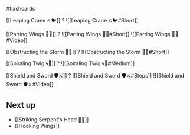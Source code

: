 #flashcards 

[[Leaping Crane ↖️🐦]]
?
![[Leaping Crane ↖️🐦#Short]]
<!--SR:!2024-05-14,146,251-->

[[Parting Wings 🥳🪽]]
?
![[Parting Wings 🥳🪽#Short]]
![[Parting Wings 🥳🪽#Video]]
<!--SR:!2024-05-24,25,215-->

[[Obstructing the Storm 🚧🌀]]
?
![[Obstructing the Storm 🚧🌀#Short]]
<!--SR:!2024-05-20,86,247-->

[[Spiraling Twig 🌀🌿]]
?
![[Spiraling Twig 🌀🌿#Medium]]
<!--SR:!2024-05-07,14,215-->

[[Shield and Sword 🛡️⚔️]]
?
![[Shield and Sword 🛡️⚔️#Steps]]
![[Shield and Sword 🛡️⚔️#Video]]
<!--SR:!2024-05-07,3,243-->

## Next up

- [[Striking Serpent's Head 🎳🐍]]
- [[Hooking Wings]]